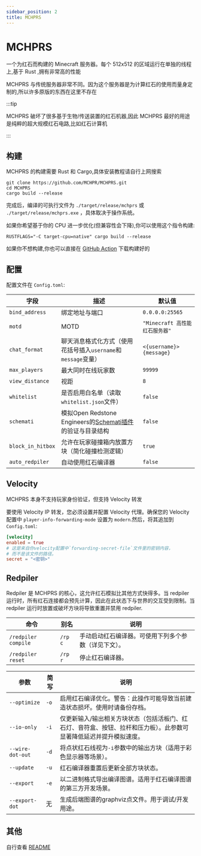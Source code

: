 ```yaml
---
sidebar_position: 2
title: MCHPRS
---
```


# MCHPRS

一个为红石而构建的 Minecraft 服务器。每个 512x512 的区域运行在单独的线程上,基于 Rust ,拥有非常高的性能

MCHPRS 与传统服务器非常不同。因为这个服务器是为计算红石的使用而量身定制的,所以许多原版的东西在这里不存在

:::tip

MCHPRS 破坏了很多基于生物/传送装置的红石机器,因此 MCHPRS 最好的用途是纯粹的超大规模红石电路,比如红石计算机

:::

## 构建

MCHPRS 的构建需要 Rust 和 Cargo,具体安装教程请自行上网搜索

```shell
git clone https://github.com/MCHPR/MCHPRS.git
cd MCHPRS
cargo build --release
```

完成后，编译的可执行文件为 `./target/release/mchprs` 或 `./target/release/mchprs.exe` ，具体取决于操作系统。

如果你希望基于你的 CPU 进一步优化(但兼容性会下降),你可以使用这个指令构建:

```shell
RUSTFLAGS="-C target-cpu=native" cargo build --release
```

如果你不想构建,你也可以直接在 [GitHub Action](https://github.com/MCHPR/MCHPRS/actions/workflows/build.yml) 下载构建好的

## 配置

配置文件在 `Config.toml`:

| 字段                | 描述                                                                                                | 默认值                      |
|-------------------|---------------------------------------------------------------------------------------------------|--------------------------|
| `bind_address`    | 绑定地址与端口                                                                                           | `0.0.0.0:25565`          |
| `motd`            | MOTD                                                                                              | `"Minecraft 高性能红石服务器"`   |
| `chat_format`     | 聊天消息格式化方式（使用花括号插入`username`和`message`变量）                                                          | `<{username}> {message}` |
| `max_players`     | 最大同时在线玩家数                                                                                         | `99999`                  |
| `view_distance`   | 视距                                                                                                | `8`                      |
| `whitelist`       | 是否启用白名单（读取`whitelist.json`文件）                                                                     | `false`                  |
| `schemati`        | 模拟Open Redstone Engineers的[Schemati插件](https://github.com/OpenRedstoneEngineers/Schemati)的验证与目录结构 | `false`                  |
| `block_in_hitbox` | 允许在玩家碰撞箱内放置方块（简化碰撞检测逻辑）                                                                           | `true`                   |
| `auto_redpiler`   | 自动使用红石编译器                                                                                         | `false`                  |

## Velocity

MCHPRS 本身不支持玩家身份验证，但支持 Velocity 转发

要使用 Velocity IP 转发，您必须设置并配置 Velocity 代理。确保您的 Velocity 配置中 `player-info-forwarding-mode` 设置为
`modern`.然后，将其追加到 `Config.toml`:

```toml
[velocity]
enabled = true
# 这是来自你velocity配置中`forwarding-secret-file`文件里的密钥内容，
# 而不是该文件的路径。
secret = "<密钥>"
```

## Redpiler

Redpiler 是 MCHPRS 的核心，这允许红石模拟比其他方式快得多。当 redpiler 运行时，所有红石连接都会预先计算，因此在此状态下与世界的交互受到限制。当
redpiler 运行时放置或破坏方块将导致重置并禁用 redpiler.

| 命令                  | 别名      | 说明                         |
|---------------------|---------|----------------------------|
| `/redpiler compile` | `/rp c` | 手动启动红石编译器。可使用下列多个参数（详见下文）。 |
| `/redpiler reset`   | `/rp r` | 停止红石编译器。                   |

| 参数               | 简写   | 说明                                                         |
|------------------|------|------------------------------------------------------------|
| `--optimize`     | `-o` | 启用红石编译优化。警告：此操作可能导致当前建造状态损坏。使用时请备份存档。                      |
| `--io-only`      | `-i` | 仅更新输入/输出相关方块状态（包括活板门、红石灯、音符盒、按钮、拉杆和压力板）。此参数可显著降低延迟并提升模拟速度。 |
| `--wire-dot-out` | `-d` | 将点状红石线视为`-i`参数中的输出方块（适用于彩色显示器等场景）。                         |
| `--update`       | `-u` | 红石编译器重置后更新全部方块状态。                                          |
| `--export`       | `-e` | 以二进制格式导出编译图谱。适用于红石编译图谱的第三方开发场景。                            |
| `--export-dot`   | 无    | 生成后端图谱的graphviz点文件。用于调试/开发用途。                              |

## 其他

自行查看 [README](https://github.com/MCHPR/MCHPRS/)



